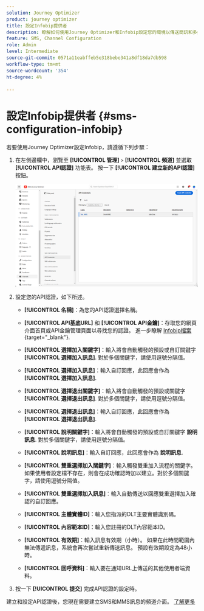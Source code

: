 ```yaml
---
solution: Journey Optimizer
product: journey optimizer
title: 設定Infobip提供者
description: 瞭解如何使用Journey Optimizer和Infobip設定您的環境以傳送簡訊和多媒體簡訊
feature: SMS, Channel Configuration
role: Admin
level: Intermediate
source-git-commit: 0571a11eabffeb5e318bebe341a8df18da7db598
workflow-type: tm+mt
source-wordcount: '354'
ht-degree: 4%

---
```


# 設定Infobip提供者 {#sms-configuration-infobip}

若要使用Journey Optimizer設定Infobip，請遵循下列步驟：

1. 在左側邊欄中，瀏覽至 **[!UICONTROL 管理]** `>` **[!UICONTROL 頻道]** 並選取 **[!UICONTROL API認證]** 功能表。 按一下 **[!UICONTROL 建立新的API認證]** 按鈕。

   ![](assets/sms_6.png)

1. 設定您的API認證，如下所述。

   * **[!UICONTROL 名稱]**：為您的API認證選擇名稱。

   * **[!UICONTROL API基底URL]** 和 **[!UICONTROL API金鑰]**：存取您的網頁介面首頁或API金鑰管理頁面以尋找您的認證。 進一步瞭解 [Infobip檔案](https://www.infobip.com/docs/api){target="_blank"}.

   * **[!UICONTROL 選擇加入關鍵字]**：輸入將會自動觸發的預設或自訂關鍵字 **[!UICONTROL 選擇加入訊息]**. 對於多個關鍵字，請使用逗號分隔值。

   * **[!UICONTROL 選擇加入訊息]**：輸入自訂回應，此回應會作為 **[!UICONTROL 選擇加入訊息]**.

   * **[!UICONTROL 選擇退出關鍵字]**：輸入將會自動觸發的預設或關鍵字 **[!UICONTROL 選擇退出訊息]**. 對於多個關鍵字，請使用逗號分隔值。

   * **[!UICONTROL 選擇退出訊息]**：輸入自訂回應，此回應會作為 **[!UICONTROL 選擇退出訊息]**.

   * **[!UICONTROL 說明關鍵字]**：輸入將會自動觸發的預設或自訂關鍵字 **說明訊息**. 對於多個關鍵字，請使用逗號分隔值。

   * **[!UICONTROL 說明訊息]**：輸入自訂回應，此回應會作為 **說明訊息**.

   * **[!UICONTROL 雙重選擇加入關鍵字]**：輸入觸發雙重加入流程的關鍵字。 如果使用者設定檔不存在，則會在成功確認時加以建立。對於多個關鍵字，請使用逗號分隔值。

   * **[!UICONTROL 雙重選擇加入訊息]**：輸入自動傳送以回應雙重選擇加入確認的自訂回應。

   * **[!UICONTROL 主體實體ID]**：輸入您指派的DLT主要實體識別碼。

   * **[!UICONTROL 內容範本ID]**：輸入您註冊的DLT內容範本ID。

   * **[!UICONTROL 有效期]**：輸入訊息有效期（小時）。 如果在此時間範圍內無法傳遞訊息，系統會再次嘗試重新傳送訊息。 預設有效期設定為48小時。

   * **[!UICONTROL 回呼資料]**：輸入要在通知URL上傳送的其他使用者端資料。

1. 按一下 **[!UICONTROL 提交]** 完成API認證的設定時。

建立和設定API認證後，您現在需要建立SMS和MMS訊息的頻道介面。 [了解更多](sms-configuration-surface.md)
